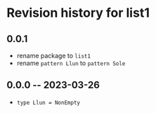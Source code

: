 # Revision history for list1

## 0.0.1

* rename package to `list1`
* rename `pattern Llun` to `pattern Sole`

## 0.0.0 -- 2023-03-26

* `type Llun = NonEmpty`
